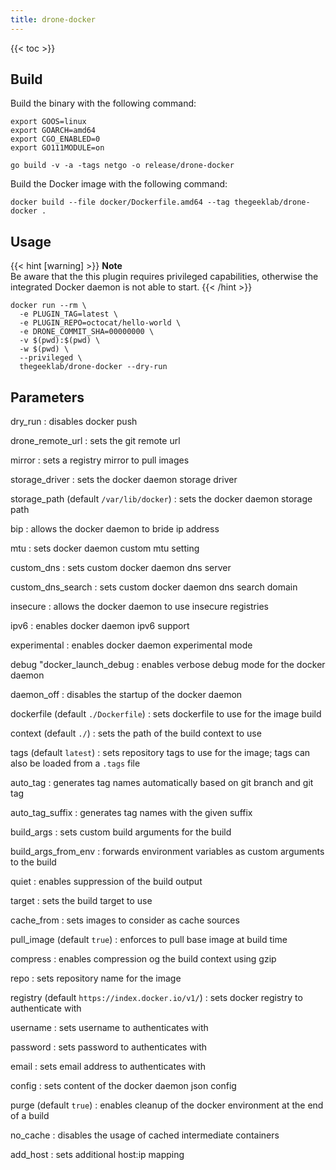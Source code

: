 ```yaml
---
title: drone-docker
---
```


<!-- prettier-ignore-start -->
<!-- spellchecker-disable -->
{{< toc >}}
<!-- spellchecker-enable -->
<!-- prettier-ignore-end -->

## Build

Build the binary with the following command:

```Shell
export GOOS=linux
export GOARCH=amd64
export CGO_ENABLED=0
export GO111MODULE=on

go build -v -a -tags netgo -o release/drone-docker
```

Build the Docker image with the following command:

```Shell
docker build --file docker/Dockerfile.amd64 --tag thegeeklab/drone-docker .
```

## Usage

{{< hint [warning] >}}
**Note**\
Be aware that the this plugin requires privileged capabilities, otherwise the
integrated Docker daemon is not able to start.
{{< /hint >}}

```Shell
docker run --rm \
  -e PLUGIN_TAG=latest \
  -e PLUGIN_REPO=octocat/hello-world \
  -e DRONE_COMMIT_SHA=00000000 \
  -v $(pwd):$(pwd) \
  -w $(pwd) \
  --privileged \
  thegeeklab/drone-docker --dry-run
```

## Parameters

dry_run
: disables docker push

drone_remote_url
: sets the git remote url

mirror
: sets a registry mirror to pull images

storage_driver
: sets the docker daemon storage driver

storage_path (default `/var/lib/docker`)
: sets the docker daemon storage path

bip
: allows the docker daemon to bride ip address

mtu
: sets docker daemon custom mtu setting

custom_dns
: sets custom docker daemon dns server

custom_dns_search
: sets custom docker daemon dns search domain

insecure
: allows the docker daemon to use insecure registries

ipv6
: enables docker daemon ipv6 support

experimental
: enables docker daemon experimental mode

debug "docker_launch_debug
: enables verbose debug mode for the docker daemon

daemon_off
: disables the startup of the docker daemon

dockerfile (default `./Dockerfile`)
: sets dockerfile to use for the image build

context (default `./`)
: sets the path of the build context to use

tags (default `latest`)
: sets repository tags to use for the image; tags can also be loaded from a `.tags` file

auto_tag
: generates tag names automatically based on git branch and git tag

auto_tag_suffix
: generates tag names with the given suffix

build_args
: sets custom build arguments for the build

build_args_from_env
: forwards environment variables as custom arguments to the build

quiet
: enables suppression of the build output

target
: sets the build target to use

cache_from
: sets images to consider as cache sources

pull_image (default `true`)
: enforces to pull base image at build time

compress
: enables compression og the build context using gzip

repo
: sets repository name for the image

registry (default `https://index.docker.io/v1/`)
: sets docker registry to authenticate with

username
: sets username to authenticates with

password
: sets password to authenticates with

email
: sets email address to authenticates with

config
: sets content of the docker daemon json config

purge (default `true`)
: enables cleanup of the docker environment at the end of a build

no_cache
: disables the usage of cached intermediate containers

add_host
: sets additional host:ip mapping
